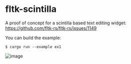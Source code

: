 # fltk-scintilla

A proof of concept for a scintilla based text editing widget:
https://github.com/fltk-rs/fltk-rs/issues/1149

You can build the example:
```
$ cargo run --example ex1
```

![image](https://user-images.githubusercontent.com/37966791/157616517-48fa19d7-f629-455e-8e0c-539e7b69f4f0.png)

